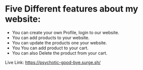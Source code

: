 # Five Different features about my website:

- You can create your own Profile, login to our website.
- You can add products to your website.
- You can update the products one your website.
- You You can add product to your cart.
- You can also Delete  the product from your cart.

Live Link: https://psychotic-good-bye.surge.sh/